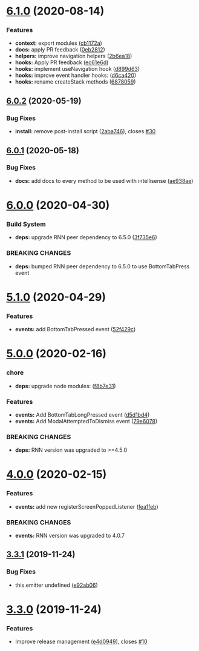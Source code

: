 # [6.1.0](https://github.com/underscopeio/react-native-navigation-hooks/compare/v6.0.2...v6.1.0) (2020-08-14)


### Features

* **context:** export modules ([cb1172a](https://github.com/underscopeio/react-native-navigation-hooks/commit/cb1172acf3356f3fb0c4b13d4c8f62f5afba4218))
* **docs:** apply PR feedback ([0eb2812](https://github.com/underscopeio/react-native-navigation-hooks/commit/0eb2812117965941ade082a6b7300f236054a207))
* **helpers:** improve navigation helpers ([2b6ea18](https://github.com/underscopeio/react-native-navigation-hooks/commit/2b6ea18aa93ebf81862b983ee00fd4fc30416169))
* **hooks:** Apply PR feedback ([ec61e6d](https://github.com/underscopeio/react-native-navigation-hooks/commit/ec61e6d7a0b372737483b4c295b51a9285c8b720))
* **hooks:** implement useNavigation hook ([d899d63](https://github.com/underscopeio/react-native-navigation-hooks/commit/d899d630da445e4b8119f816b30ec99afcc5b3d7))
* **hooks:** improve event handler hooks: ([d6ca420](https://github.com/underscopeio/react-native-navigation-hooks/commit/d6ca420ae64ffbb2418e59b4d889a130e665480e))
* **hooks:** rename createStack methods ([6878059](https://github.com/underscopeio/react-native-navigation-hooks/commit/6878059613b372857ac5847e1b4b4fa78ba361b8))

## [6.0.2](https://github.com/underscopeio/react-native-navigation-hooks/compare/v6.0.1...v6.0.2) (2020-05-19)


### Bug Fixes

* **install:** remove post-install script ([2aba746](https://github.com/underscopeio/react-native-navigation-hooks/commit/2aba746174de79a11bd01ef041bdb782073facdf)), closes [#30](https://github.com/underscopeio/react-native-navigation-hooks/issues/30)

## [6.0.1](https://github.com/underscopeio/react-native-navigation-hooks/compare/v6.0.0...v6.0.1) (2020-05-18)


### Bug Fixes

* **docs:** add docs to every method to be used with intellisense ([ae938ae](https://github.com/underscopeio/react-native-navigation-hooks/commit/ae938aec76bc9dbbd340c4120cd548488e1bcf12))

# [6.0.0](https://github.com/underscopeio/react-native-navigation-hooks/compare/v5.1.0...v6.0.0) (2020-04-30)


### Build System

* **deps:** upgrade RNN peer dependency to 6.5.0 ([3f735e6](https://github.com/underscopeio/react-native-navigation-hooks/commit/3f735e6d5daa0f2024db5e14fb67dcac01916c0d))


### BREAKING CHANGES

* **deps:** bumped RNN peer dependency to 6.5.0 to use BottomTabPress event

# [5.1.0](https://github.com/underscopeio/react-native-navigation-hooks/compare/v5.0.0...v5.1.0) (2020-04-29)


### Features

* **events:** add BottomTabPressed event ([52f429c](https://github.com/underscopeio/react-native-navigation-hooks/commit/52f429c9d59ad9335eeffd0daadeade395606a21))

# [5.0.0](https://github.com/underscopeio/react-native-navigation-hooks/compare/v4.0.0...v5.0.0) (2020-02-16)


### chore

* **deps:** upgrade node modules: ([f8b7e31](https://github.com/underscopeio/react-native-navigation-hooks/commit/f8b7e31e23eb6d58e348b837e8194579c7bb072b))


### Features

* **events:** Add BottomTabLongPressed event ([d5d1bd4](https://github.com/underscopeio/react-native-navigation-hooks/commit/d5d1bd4d69ea107e9895afd1421d540c26c356aa))
* **events:** Add ModalAttemptedToDismiss event ([79e6078](https://github.com/underscopeio/react-native-navigation-hooks/commit/79e6078232cda351ceb724d84e4caed97726057d))


### BREAKING CHANGES

* **deps:** RNN version was upgraded to >=4.5.0

# [4.0.0](https://github.com/underscopeio/react-native-navigation-hooks/compare/v3.3.1...v4.0.0) (2020-02-15)


### Features

* **events:** add new registerScreenPoppedListener ([fea1feb](https://github.com/underscopeio/react-native-navigation-hooks/commit/fea1feb9bbfc90b9cc2b79f4570ba0087aa91388))


### BREAKING CHANGES

* **events:** RNN version was upgraded to 4.0.7

## [3.3.1](https://github.com/underscopeio/react-native-navigation-hooks/compare/v3.3.0...v3.3.1) (2019-11-24)


### Bug Fixes

* this.emitter undefined ([e92ab06](https://github.com/underscopeio/react-native-navigation-hooks/commit/e92ab06a3967a64c762b06cf649e7bcfa4fd91dd))

# [3.3.0](https://github.com/underscopeio/react-native-navigation-hooks/compare/v3.2.0...v3.3.0) (2019-11-24)


### Features

* Improve release management ([e4d0949](https://github.com/underscopeio/react-native-navigation-hooks/commit/e4d09497889dfaf9cca99d2a7dd52555ecd2b1ba)), closes [#10](https://github.com/underscopeio/react-native-navigation-hooks/issues/10)
